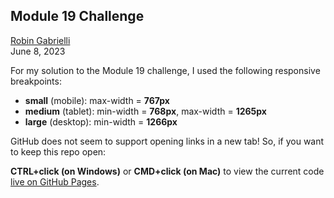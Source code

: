 ## Module 19 Challenge

[Robin Gabrielli](mailto:robin.gabrielli.code@gmail.com)  
June 8, 2023

For my solution to the Module 19 challenge, I used the following responsive breakpoints:

- **small** (mobile): max-width = **767px**
- **medium** (tablet): min-width = **768px**, max-width = **1265px**
- **large** (desktop): min-width = **1266px**

GitHub does not seem to support opening links in a new tab! So, if you want to keep this repo open:

**CTRL+click (on Windows)** or **CMD+click (on Mac)** to view the current code [live on GitHub Pages](https://dimorphik.github.io/m19-challenge/).

